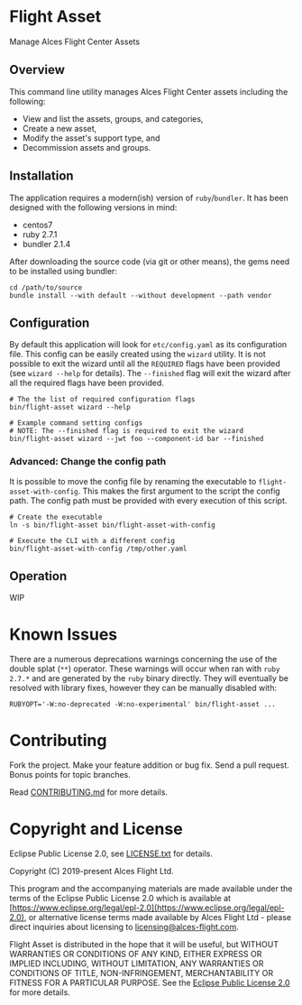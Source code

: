 # Flight Asset

Manage Alces Flight Center Assets

## Overview

This command line utility manages Alces Flight Center assets including the following:
* View and list the assets, groups, and categories,
* Create a new asset,
* Modify the asset's support type, and
* Decommission assets and groups.

## Installation

The application requires a modern(ish) version of `ruby`/`bundler`. It has been designed with the following versions in mind:
* centos7
* ruby 2.7.1
* bundler 2.1.4

After downloading the source code (via git or other means), the gems need to be installed using bundler:

```
cd /path/to/source
bundle install --with default --without development --path vendor
```

## Configuration

By default this application will look for `etc/config.yaml` as its configuration file. This config can be easily created using the `wizard` utility. It is not possible to exit the wizard until all the `REQUIRED` flags have been provided (see `wizard --help` for details). The `--finished` flag will exit the wizard after all the required flags have been provided.

```
# The the list of required configuration flags
bin/flight-asset wizard --help

# Example command setting configs
# NOTE: The --finished flag is required to exit the wizard
bin/flight-asset wizard --jwt foo --component-id bar --finished
```

### Advanced: Change the config path

It is possible to move the config file by renaming the executable to `flight-asset-with-config`. This makes the first argument to the script the config path. The config path must be provided with every execution of this script.

```
# Create the executable
ln -s bin/flight-asset bin/flight-asset-with-config

# Execute the CLI with a different config
bin/flight-asset-with-config /tmp/other.yaml
```

## Operation

WIP

# Known Issues

There are a numerous deprecations warnings concerning the use of the double splat (`**`) operator. These warnings will occur when ran with `ruby 2.7.*` and are generated by the `ruby` binary directly. They will eventually be resolved with library fixes, however they can be manually disabled with:

```
RUBYOPT='-W:no-deprecated -W:no-experimental' bin/flight-asset ...
```

# Contributing

Fork the project. Make your feature addition or bug fix. Send a pull
request. Bonus points for topic branches.

Read [CONTRIBUTING.md](CONTRIBUTING.md) for more details.

# Copyright and License

Eclipse Public License 2.0, see [LICENSE.txt](LICENSE.txt) for details.

Copyright (C) 2019-present Alces Flight Ltd.

This program and the accompanying materials are made available under
the terms of the Eclipse Public License 2.0 which is available at
[https://www.eclipse.org/legal/epl-2.0](https://www.eclipse.org/legal/epl-2.0),
or alternative license terms made available by Alces Flight Ltd -
please direct inquiries about licensing to
[licensing@alces-flight.com](mailto:licensing@alces-flight.com).

Flight Asset is distributed in the hope that it will be
useful, but WITHOUT WARRANTIES OR CONDITIONS OF ANY KIND, EITHER
EXPRESS OR IMPLIED INCLUDING, WITHOUT LIMITATION, ANY WARRANTIES OR
CONDITIONS OF TITLE, NON-INFRINGEMENT, MERCHANTABILITY OR FITNESS FOR
A PARTICULAR PURPOSE. See the [Eclipse Public License 2.0](https://opensource.org/licenses/EPL-2.0) for more
details.
